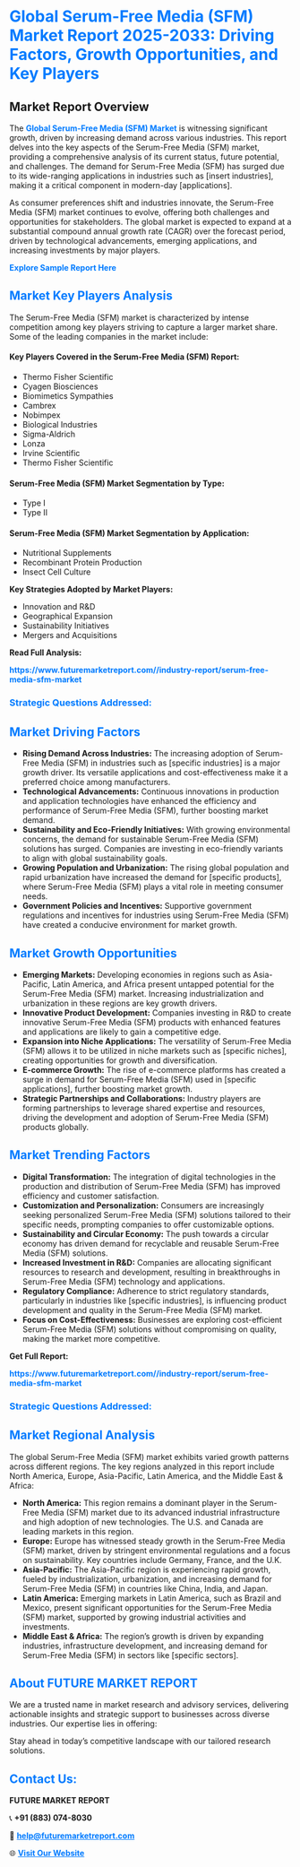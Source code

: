 <h1 style="color: #007BFF;">Global Serum-Free Media (SFM) Market Report 2025-2033: Driving Factors, Growth Opportunities, and Key Players</h1>

<section id="overview">
<h2>Market Report Overview</h2>
<p>The <a href="https://www.futuremarketreport.com//industry-report/serum-free-media-sfm-market" style="color: #007BFF; text-decoration: none;"><strong>Global Serum-Free Media (SFM) Market</strong></a> is witnessing significant growth, driven by increasing demand across various industries. This report delves into the key aspects of the Serum-Free Media (SFM) market, providing a comprehensive analysis of its current status, future potential, and challenges. The demand for Serum-Free Media (SFM) has surged due to its wide-ranging applications in industries such as [insert industries], making it a critical component in modern-day [applications].</p>
<p>As consumer preferences shift and industries innovate, the Serum-Free Media (SFM) market continues to evolve, offering both challenges and opportunities for stakeholders. The global market is expected to expand at a substantial compound annual growth rate (CAGR) over the forecast period, driven by technological advancements, emerging applications, and increasing investments by major players.</p>
</section>

<section id="overview">
<p><a href="https://www.futuremarketreport.com//request-sample/reportId=90521" style="color: #007BFF; text-decoration: none;"><strong>Explore Sample Report Here</strong></a></p>
</section>

<section id="key-players">
<h2 style="color: #007BFF;">Market Key Players Analysis</h2>
<p>The Serum-Free Media (SFM) market is characterized by intense competition among key players striving to capture a larger market share. Some of the leading companies in the market include:</p>
<h4>Key Players Covered in the Serum-Free Media (SFM) Report:</h4>
<ul><li>Thermo Fisher Scientific</li><li>Cyagen Biosciences</li><li>Biomimetics Sympathies</li><li>Cambrex</li><li>Nobimpex</li><li>Biological Industries</li><li>Sigma-Aldrich</li><li>Lonza</li><li>Irvine Scientific</li><li>Thermo Fisher Scientific</li></ul>
<h4>Serum-Free Media (SFM) Market Segmentation by Type:</h4>
<ul><li>Type I</li><li>Type II</li></ul>

<h4>Serum-Free Media (SFM) Market Segmentation by Application:</h4>
<ul><li>Nutritional Supplements</li><li>Recombinant Protein Production</li><li>Insect Cell Culture</li></ul>
<p><strong>Key Strategies Adopted by Market Players:</strong></p>
<ul>
<li>Innovation and R&D</li>
<li>Geographical Expansion</li>
<li>Sustainability Initiatives</li>
<li>Mergers and Acquisitions</li>
</ul>
</section>

<section>
<p><strong>Read Full Analysis: </strong></p><a href="https://www.futuremarketreport.com//industry-report/serum-free-media-sfm-market" style="color: #007BFF; text-decoration: none;"><strong>https://www.futuremarketreport.com//industry-report/serum-free-media-sfm-market</strong></a>
<h3 style="color: #007BFF;">Strategic Questions Addressed:</h3>
</section>

<section id="driving-factors">
<h2 style="color: #007BFF;">Market Driving Factors</h2>
<ul>
<li><strong>Rising Demand Across Industries:</strong> The increasing adoption of Serum-Free Media (SFM) in industries such as [specific industries] is a major growth driver. Its versatile applications and cost-effectiveness make it a preferred choice among manufacturers.</li>
<li><strong>Technological Advancements:</strong> Continuous innovations in production and application technologies have enhanced the efficiency and performance of Serum-Free Media (SFM), further boosting market demand.</li>
<li><strong>Sustainability and Eco-Friendly Initiatives:</strong> With growing environmental concerns, the demand for sustainable Serum-Free Media (SFM) solutions has surged. Companies are investing in eco-friendly variants to align with global sustainability goals.</li>
<li><strong>Growing Population and Urbanization:</strong> The rising global population and rapid urbanization have increased the demand for [specific products], where Serum-Free Media (SFM) plays a vital role in meeting consumer needs.</li>
<li><strong>Government Policies and Incentives:</strong> Supportive government regulations and incentives for industries using Serum-Free Media (SFM) have created a conducive environment for market growth.</li>
</ul>
</section>

<section id="growth-opportunities">
<h2 style="color: #007BFF;">Market Growth Opportunities</h2>
<ul>
<li><strong>Emerging Markets:</strong> Developing economies in regions such as Asia-Pacific, Latin America, and Africa present untapped potential for the Serum-Free Media (SFM) market. Increasing industrialization and urbanization in these regions are key growth drivers.</li>
<li><strong>Innovative Product Development:</strong> Companies investing in R&D to create innovative Serum-Free Media (SFM) products with enhanced features and applications are likely to gain a competitive edge.</li>
<li><strong>Expansion into Niche Applications:</strong> The versatility of Serum-Free Media (SFM) allows it to be utilized in niche markets such as [specific niches], creating opportunities for growth and diversification.</li>
<li><strong>E-commerce Growth:</strong> The rise of e-commerce platforms has created a surge in demand for Serum-Free Media (SFM) used in [specific applications], further boosting market growth.</li>
<li><strong>Strategic Partnerships and Collaborations:</strong> Industry players are forming partnerships to leverage shared expertise and resources, driving the development and adoption of Serum-Free Media (SFM) products globally.</li>
</ul>
</section>

<section id="trending-factors">
<h2 style="color: #007BFF;">Market Trending Factors</h2>
<ul>
<li><strong>Digital Transformation:</strong> The integration of digital technologies in the production and distribution of Serum-Free Media (SFM) has improved efficiency and customer satisfaction.</li>
<li><strong>Customization and Personalization:</strong> Consumers are increasingly seeking personalized Serum-Free Media (SFM) solutions tailored to their specific needs, prompting companies to offer customizable options.</li>
<li><strong>Sustainability and Circular Economy:</strong> The push towards a circular economy has driven demand for recyclable and reusable Serum-Free Media (SFM) solutions.</li>
<li><strong>Increased Investment in R&D:</strong> Companies are allocating significant resources to research and development, resulting in breakthroughs in Serum-Free Media (SFM) technology and applications.</li>
<li><strong>Regulatory Compliance:</strong> Adherence to strict regulatory standards, particularly in industries like [specific industries], is influencing product development and quality in the Serum-Free Media (SFM) market.</li>
<li><strong>Focus on Cost-Effectiveness:</strong> Businesses are exploring cost-efficient Serum-Free Media (SFM) solutions without compromising on quality, making the market more competitive.</li>
</ul>
</section>

<section>
<p><strong>Get Full Report: </strong></p><a href="https://www.futuremarketreport.com//industry-report/serum-free-media-sfm-market" style="color: #007BFF; text-decoration: none;"><strong>https://www.futuremarketreport.com//industry-report/serum-free-media-sfm-market</strong></a>
<h3 style="color: #007BFF;">Strategic Questions Addressed:</h3>
</section>


<section id="regional-analysis">
<h2 style="color: #007BFF;">Market Regional Analysis</h2>
<p>The global Serum-Free Media (SFM) market exhibits varied growth patterns across different regions. The key regions analyzed in this report include North America, Europe, Asia-Pacific, Latin America, and the Middle East & Africa:</p>
<ul>
<li><strong>North America:</strong> This region remains a dominant player in the Serum-Free Media (SFM) market due to its advanced industrial infrastructure and high adoption of new technologies. The U.S. and Canada are leading markets in this region.</li>
<li><strong>Europe:</strong> Europe has witnessed steady growth in the Serum-Free Media (SFM) market, driven by stringent environmental regulations and a focus on sustainability. Key countries include Germany, France, and the U.K.</li>
<li><strong>Asia-Pacific:</strong> The Asia-Pacific region is experiencing rapid growth, fueled by industrialization, urbanization, and increasing demand for Serum-Free Media (SFM) in countries like China, India, and Japan.</li>
<li><strong>Latin America:</strong> Emerging markets in Latin America, such as Brazil and Mexico, present significant opportunities for the Serum-Free Media (SFM) market, supported by growing industrial activities and investments.</li>
<li><strong>Middle East & Africa:</strong> The region’s growth is driven by expanding industries, infrastructure development, and increasing demand for Serum-Free Media (SFM) in sectors like [specific sectors].</li>
</ul>
</section>

<footer>
<h2 style="color: #007BFF;">About FUTURE MARKET REPORT</h2>
<p>We are a trusted name in market research and advisory services, delivering actionable insights and strategic support to businesses across diverse industries. Our expertise lies in offering:</p>

<p>Stay ahead in today’s competitive landscape with our tailored research solutions.</p>

<h2 style="color: #007BFF;">Contact Us:</h2>
<p><strong>FUTURE MARKET REPORT</strong></p>
<p>📞 <strong>+91 (883) 074-8030</strong></p>
<p>📧 <strong><a href="mailto:help@futuremarketreport.com" style="color: #007BFF;">help@futuremarketreport.com</a></strong></p>
<p>🌐 <strong><a href="https://www.futuremarketreport.com/" style="color: #007BFF;">Visit Our Website</a></strong></p>
</footer>